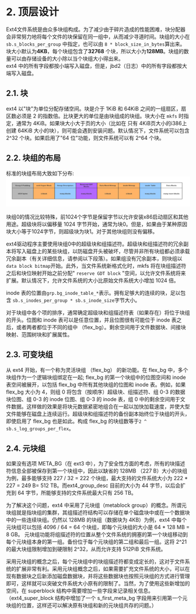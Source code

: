 # 2. 顶层设计

Ext4文件系统是由众多块组构成。为了减少由于碎片造成的性能困难，块分配器会非常努力地将每个文件的块保留在同一组中，从而减少寻道时间。块组的大小在 ```sb.s_blocks_per_group``` 中指定，也可以由 ```8 * block_size_in_bytes```算出来。块大小默认为**4KB**，每个块组包含了**32768** 个块，所以大小为**128MB**。块组的数量可以由存储设备的大小除以当个块组大小得出来。  
ext4 中的所有字段都按小端写入磁盘，但是，jbd2（日志）中的所有字段都按大端写入磁盘。

## 2.1. 块

ext4 以"块"为单位分配存储空间。块是介于 1KiB 和 64KiB 之间的一组扇区，扇区数必须是 2 的指数倍。比块更大的单位是由块组成的块组。块大小在 ```mkfs``` 时指定，通常为 4KiB。如果块大小大于页的大小（比如在 只有 4KiB页大小的i386上创建 64KiB 大小的块），则可能会遇到安装问题。默认情况下，文件系统可以包含 2^32 个块。如果启用了"64 位"功能，则文件系统可以有 2^64 个块。

## 2.2. 块组的布局

标准的块组布局大致如下分布:
![](/assets/block_group_layout.png)

块组0的情况比较特殊，前1024个字节是保留字节以允许安装x86启动扇区和其他用途。超级块将以偏移量 1024 字节开始，通常为块0。但是，如果由于某种原因块大小等于1024字节，则超级块为块1。对于其他块组则没有偏移。

ext4驱动程序主要使用块组0中的超级块和组描述符。超级块和组描述符的冗余副本将写入磁盘上的某些块组，以防磁盘开头被破坏，尽管并非所有块组都必须承载冗余副本（有关详细信息，请参阅以下段落）。如果组没有冗余副本，则块组以```data block bitmap```开始。此外，当文件系统新格式化时，mkfs 将在块组描述符之后和块位映射开始之前分配" ```reserve GDT block``` "空间，以允许文件系统将来扩展。默认情况下，允许文件系统的大小比原始文件系统大小增加 1024 倍。


inode 表的位置由```grp.bg_inode_table_*```表示。拥有足够大的连续的块，足以包含 ```sb.s_inodes_per_group * sb.s_inode_size```字节大小。

对于块组中各个项的排序，通常确定超级块和组描述符表（如果存在）将位于块组的开头。位图和 inode 表可以是任意位置，并且位图很有可能位于 inode 表之后，或者两者都位于不同的组中 （flex_bg）。剩余空间用于文件数据块、间接块映射、范围树块和扩展属性。

## 2.3. 可变块组

从 ext4 开始，有一个称为灵活块组 （flex_bg） 的新功能。在 flex_bg 中，多个块组作为一个逻辑块组绑定在一起; flex_bg 的第一个块组中的位图空间和 inode 表空间被展开，以包括 flex_bg 中所有其他块组的位图和 inode 表。例如，如果 flex_bg 大小为 4，则组 0 将包含（按顺序）超级块、组描述符、组 0-3 的数据块位图、组 0-3 的 inode 位图、组 0-3 的 inode 表，组 0 中的剩余空间用于文件数据。这样做的效果是将块元数据紧密地组合在一起以加快加载速度，并使大型文件能够在磁盘上连续运行。超级块和组描述符的备份副本始终位于块组的开头，即使启用了 flex_bg 也是如此。构成 flex_bg 的块组数等于```2 ^ sb.s_log_groups_per_flex```。


## 2.4. 元块组

如果没有选项 META_BG（在 ext3 中），为了安全性方面的考虑，所有的块描述符信息全部被保存到第一个块组中，因此以缺省的 128MB （227 B）大小的块组为例，最多能够支持 227 / 32 = 222 个块组，最大支持的文件系统大小为 222 * 227 = 249 B= 512 TB。而ext4_group_desc 目前的大小为 44 字节，以后会扩充到 64 字节，所能够支持的文件系统最大只有 256 TB。

为了解决这个问题，ext4 中采用了元块组（metablock group）的概念。所谓元块组就是指块组的集群，其组描述符结构可以存储在单个磁盘块中或在一个数据块中的一些连续块组。仍然以 128MB 的块组（数据块为 4KB）为例，ext4 中每个元块组可以包括 4096 / 64 = 64 个块组，即每个元块组的大小是 64 * 128 MB = 8 GB。 元块组功能将组描述符的位置从整个文件系统的拥塞的第一个块组移动到每个元块组本身的第一组。备份位于每个元块组的第二组和最后一组。这将 2^21 的最大块组限制增加到硬限制 2^32，从而允许支持 512PiB 文件系统。

采用元块组的概念之后，每个元块组中的块组描述符都变成定长的，这对于文件系统的扩展非常有利。采用元块组概念之后，如果需要扩充文件系统的大小，可以在现有数据块之后新添加磁盘数据块，并将这些数据块也按照元块组的方式进行管理即可，这样就可以突破文件系统大小原有的限制了。当然，为了使用这些新增加的空间，在 superblock 结构中需要增加一些字段来记录相关信息。（ext4_super_block 结构中增加了一个 s_first_meta_bg 字段用来引用第一个元块组的位置，这样还可以解决原有块组和新的元块组共存的问题。）











